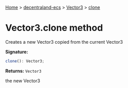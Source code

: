 [Home](./index) &gt; [decentraland-ecs](./decentraland-ecs.md) &gt; [Vector3](./decentraland-ecs.vector3.md) &gt; [clone](./decentraland-ecs.vector3.clone.md)

# Vector3.clone method

Creates a new Vector3 copied from the current Vector3

**Signature:**
```javascript
clone(): Vector3;
```
**Returns:** `Vector3`

the new Vector3
